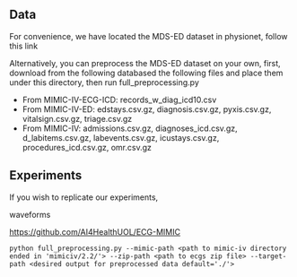 ## Data 

For convenience, we have located the MDS-ED dataset in physionet, follow this link

Alternatively, you can preprocess the MDS-ED dataset on your own, first, download from the following databased the following files and place them under this directory, then run full_preprocessing.py

- From MIMIC-IV-ECG-ICD: records_w_diag_icd10.csv
- From MIMIC-IV-ED: edstays.csv.gz, diagnosis.csv.gz, pyxis.csv.gz, vitalsign.csv.gz, triage.csv.gz
- From MIMIC-IV: admissions.csv.gz, diagnoses_icd.csv.gz, d_labitems.csv.gz, labevents.csv.gz, icustays.csv.gz, procedures_icd.csv.gz, omr.csv.gz



## Experiments

If you wish to replicate our experiments, 

waveforms

https://github.com/AI4HealthUOL/ECG-MIMIC 



```
python full_preprocessing.py --mimic-path <path to mimic-iv directory ended in 'mimiciv/2.2/'> --zip-path <path to ecgs zip file> --target-path <desired output for preprocessed data default='./'>
```


